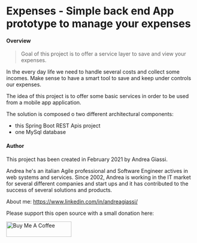 # Expenses - Simple back end App prototype to manage your expenses

#### Overview
>Goal of this project is to offer a service layer to save and view your expenses.

In the every day life we need to handle several costs and collect some incomes. Make sense to have a smart tool to save
and keep under controls our expenses.

The idea of this project is to offer some basic services in order to be used from a mobile app application.

The solution is composed o two different architectural components:
* this Spring Boot REST Apis project
* one MySql database

#### Author
This project has been created in February 2021 by Andrea Giassi.

Andrea he's an italian Agile professional and Software Engineer actives in web systems and services.
Since 2002, Andrea is working in the IT market for several different companies and start ups and it has contributed
to the success of several solutions and products.

About me:
https://www.linkedin.com/in/andreagiassi/


Please support this open source with a small donation here:

<a href="https://www.buymeacoffee.com/andreag" target="_blank"><img src="https://cdn.buymeacoffee.com/buttons/default-orange.png" alt="Buy Me A Coffee" height="41" width="174"></a>


